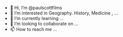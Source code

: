 - 👋 Hi, I’m @paulscottfilms
- 👀 I’m interested in Geography. History, Medicine , ...
- 🌱 I’m currently learning ...
- 💞️ I’m looking to collaborate on ...
- 📫 How to reach me ...

<!---
paulscottfilms/paulscottfilms is a ✨ special ✨ repository because its `README.md` (this file) appears on your GitHub profile.
You can click the Preview link to take a look at your changes.
--->
